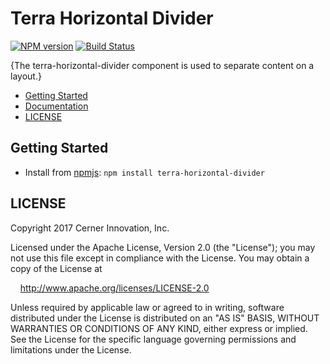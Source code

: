# Terra Horizontal Divider


[![NPM version](http://img.shields.io/npm/v/terra-horizontal-divider.svg)](https://www.npmjs.org/package/terra-horizontal-divider)
[![Build Status](https://travis-ci.org/cerner/terra-core.svg?branch=master)](https://travis-ci.org/cerner/terra-core)

{The terra-horizontal-divider component is used to separate content on a layout.}

- [Getting Started](#getting-started)
- [Documentation](https://github.com/cerner/terra-core/tree/master/packages/terra-horizontal-divider/docs)
- [LICENSE](#license)

## Getting Started

- Install from [npmjs](https://www.npmjs.com): `npm install terra-horizontal-divider`

## LICENSE

Copyright 2017 Cerner Innovation, Inc.

Licensed under the Apache License, Version 2.0 (the "License"); you may not use this file except in compliance with the License. You may obtain a copy of the License at

&nbsp;&nbsp;&nbsp;&nbsp;http://www.apache.org/licenses/LICENSE-2.0

Unless required by applicable law or agreed to in writing, software distributed under the License is distributed on an "AS IS" BASIS, WITHOUT WARRANTIES OR CONDITIONS OF ANY KIND, either express or implied. See the License for the specific language governing permissions and limitations under the License.
